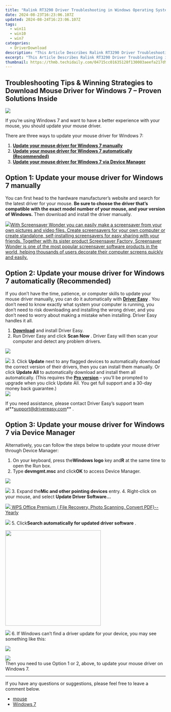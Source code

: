 ```yaml
---
title: "Ralink RT3290 Driver Troubleshooting in Windows Operating Systems: Win7 to Win11 Tips"
date: 2024-08-23T16:23:06.107Z
updated: 2024-08-24T16:23:06.107Z
tags:
  - win11
  - win10
  - win7
categories:
  - DriverDownload
description: "This Article Describes Ralink RT3290 Driver Troubleshooting in Windows Operating Systems: Win7 to Win11 Tips"
excerpt: "This Article Describes Ralink RT3290 Driver Troubleshooting in Windows Operating Systems: Win7 to Win11 Tips"
thumbnail: https://thmb.techidaily.com/04715cc01635128f130003aeefa217d9440724157165604a4668d27f41792057.jpeg
---
```


## Troubleshooting Tips & Winning Strategies to Download Mouse Driver for Windows 7 – Proven Solutions Inside

![](https://images.drivereasy.com/wp-content/uploads/2018/11/img_5bf6624105ddb.png)

 If you’re using Windows 7 and want to have a better experience with your mouse, you should update your mouse driver.

There are three ways to update your mouse driver for Windows 7:

1. [**Update your mouse driver for Windows 7 manually**](https://tools.techidaily.com/drivereasy/download/)
2. [**Update your mouse driver for Windows 7 automatically (Recommended)**](https://www.drivereasy.com/knowledge/download-mouse-driver-for-windows-7-solved/#o2)
3. [**Update your mouse driver for Windows 7 via Device Manager**](https://tools.techidaily.com/drivereasy/download/)

## Option 1: Update your mouse driver for Windows 7 manually

 You can first head to the hardware manufacturer’s website and search for the latest driver for your mouse. **Be sure to choose the driver that’s compatible with the exact model number of your mouse, and your version of Windows.** Then download and install the driver manually.

<!-- affiliate ads begin -->
<a href="https://secure.2checkout.com/order/checkout.php?PRODS=195080&QTY=1&AFFILIATE=108875&CART=1"><img src="https://www.blumentals.net/scrwonder/images/screensaver-software.png" border="0">With Screensaver Wonder you can easily make a screensaver from your own pictures and video files. Create screensavers for your own computer or create standalone, self-installing screensavers for easy sharing with your friends. Together with its sister product Screensaver Factory, Screensaver Wonder is one of the most popular screensaver software products in the world, helping thousands of users decorate their computer screens quickly and easily.</a>
<!-- affiliate ads end -->
## Option 2: Update your mouse driver for Windows 7 automatically (Recommended)

 If you don’t have the time, patience, or computer skills to update your mouse driver manually, you can do it automatically with **[Driver Easy](https://tools.techidaily.com/drivereasy/download/)**  . You don’t need to know exactly what system your computer is running, you don’t need to risk downloading and installing the wrong driver, and you don’t need to worry about making a mistake when installing. Driver Easy handles it all.

1. **[Download](https://tools.techidaily.com/drivereasy/download/)**  and install Driver Easy.
2. Run Driver Easy and click **Scan Now** . Driver Easy will then scan your computer and detect any problem drivers.  
<!-- affiliate ads begin -->
<a href="https://store.advancedwebranking.com/order/checkout.php?PRODS=4715051&QTY=1&AFFILIATE=108875&CART=1"><img src="https://secure.avangate.com/images/merchant/14edc6ebfdae2e23bbed83d67f50e983/products/33_awr%20logo.png" border="0"></a>
<!-- affiliate ads end -->
![](https://images.drivereasy.com/wp-content/uploads/2018/11/img_5bf668adb2946.jpg)
3. Click **Update** next to any flagged devices to automatically download the correct version of their drivers, then you can install them manually. Or click **Update All** to automatically download and install them all automatically. (This requires the **[Pro version](https://tools.techidaily.com/drivereasy/download/)**  – you’ll be prompted to upgrade when you click Update All. You get full support and a 30-day money back guarantee.)  
![](https://images.drivereasy.com/wp-content/uploads/2018/11/img_5bf668ed91c85.jpg)

 If you need assistance, please contact Driver Easy’s support team at**<support@drivereasy.com>** .

## Option 3: Update your mouse driver for Windows 7 via Device Manager

 Alternatively, you can follow the steps below to update your mouse driver through Device Manager:

1. On your keyboard, press the**Windows logo** key and**R** at the same time to open the Run box.
2. Type **devmgmt.msc** and click**OK** to access Device Manager.  
<!-- affiliate ads begin -->
<a href="https://shop.systoolsgroup.com/affiliate.php?ACCOUNT=SYSTOOBY&AFFILIATE=108875&PATH=https%3A%2F%2Fwww.systoolsgroup.com%3FAFFILIATE%3D108875%26RESOURCE%3D%2BSysTools%2BPDF%2BUnlocker"><img src="https://www.systoolsgroup.com/box/pdf-unlocker.png" border="0"></a>
<!-- affiliate ads end -->
![](https://images.drivereasy.com/wp-content/uploads/2018/11/img_5bf65df1663f5.jpg)
3. Expand the**Mic and other pointing devices** entry.
4. Right-click on your mouse, and select   **Update Driver Software…**  
<!-- affiliate ads begin -->
<a href="https://secure.2checkout.com/order/checkout.php?PRODS=38729081&QTY=1&AFFILIATE=108875&CART=1"><img src="https://website-prod.cache.wpscdn.com/img/wps-office-pdf-editor-1x.890dbda.png" border="0">
WPS Office Premium ( File Recovery, Photo Scanning, Convert PDF)--Yearly</a>
<!-- affiliate ads end -->
![](https://images.drivereasy.com/wp-content/uploads/2018/11/img_5bf668163548e.jpg)
5. Click**Search automatically for updated driver software** .  
<!-- affiliate ads begin -->
<a href="https://coinrule.sjv.io/c/5597632/1958374/18409" target="_top" id="1958374"><img src="//a.impactradius-go.com/display-ad/18409-1958374" border="0" alt="" width="300" height="300"/></a><img height="0" width="0" src="https://imp.pxf.io/i/5597632/1958374/18409" style="position:absolute;visibility:hidden;" border="0" />
<!-- affiliate ads end -->
![](https://images.drivereasy.com/wp-content/uploads/2018/11/img_5bf65eea2d5ae.jpg)
6. If Windows can’t find a driver update for your device, you may see something like this:  
<!-- affiliate ads begin -->
<a href="https://store.nero.com/order/checkout.php?PRODS=22889392&QTY=1&AFFILIATE=108875&CART=1"><img src="http://webstatic.nero.com/nero2015-com-wAssets/img/affiliate/media/banner728-90eng.jpg" border="0"></a>
<!-- affiliate ads end -->
![](https://images.drivereasy.com/wp-content/uploads/2018/11/img_5bf65f71a28f7.jpg)  
 Then you need to use Option 1 or 2, above, to update your mouse driver on Windows 7.

---

 If you have any questions or suggestions, please feel free to leave a comment below.

* [mouse](https://tools.techidaily.com/drivereasy/download/)
* [Windows 7](https://tools.techidaily.com/drivereasy/download/)

<ins class="adsbygoogle"
     style="display:block"
     data-ad-format="autorelaxed"
     data-ad-client="ca-pub-7571918770474297"
     data-ad-slot="1223367746"></ins>



<ins class="adsbygoogle"
     style="display:block"
     data-ad-client="ca-pub-7571918770474297"
     data-ad-slot="8358498916"
     data-ad-format="auto"
     data-full-width-responsive="true"></ins>


